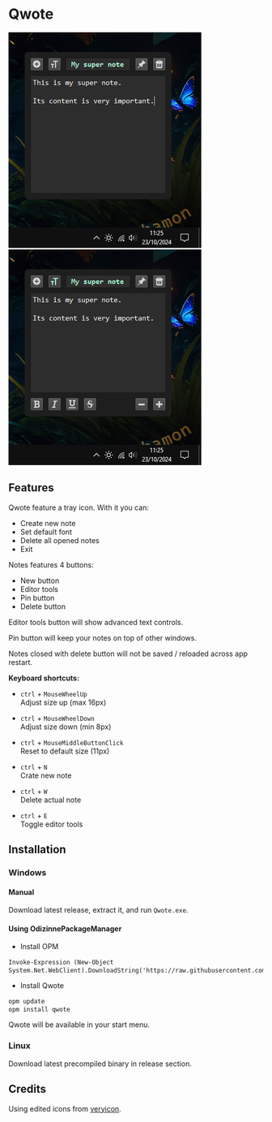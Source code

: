 # Qwote

![image](assets/screenshot.png) ![image](assets/screenshot_editor.png)

## Features

Qwote feature a tray icon. With it you can:

- Create new note
- Set default font
- Delete all opened notes
- Exit

Notes features 4 buttons:

- New button
- Editor tools
- Pin button
- Delete button

Editor tools button will show advanced text controls.

Pin button will keep your notes on top of other windows.

Notes closed with delete button will not be saved / reloaded across app restart.

**Keyboard shortcuts:**

- `ctrl` + `MouseWheelUp`  
Adjust size up (max 16px)

- `ctrl` + `MouseWheelDown`  
Adjust size down (min 8px)

- `ctrl` + `MouseMiddleButtonClick`  
Reset to default size (11px)

- `ctrl` + `N`  
Crate new note

- `ctrl` + `W`  
Delete actual note

- `ctrl` + `E`  
Toggle editor tools

## Installation

### Windows 

#### Manual

Download latest release, extract it, and run `Qwote.exe`.

#### Using OdizinnePackageManager

- Install OPM
```
Invoke-Expression (New-Object System.Net.WebClient).DownloadString('https://raw.githubusercontent.com/Odizinne/opm/refs/heads/main/opm_install.ps1')
```

- Install Qwote 
```
opm update
opm install qwote
```

Qwote will be available in your start menu.

### Linux

Download latest precompiled binary in release section.

## Credits

Using edited icons from [veryicon](https://www.veryicon.com/).
